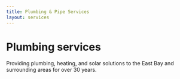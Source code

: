 ```yaml
---
title: Plumbing & Pipe Services
layout: services
---
```


# Plumbing services

Providing plumbing, heating, and solar solutions to the East Bay and surrounding areas for over 30 years.
